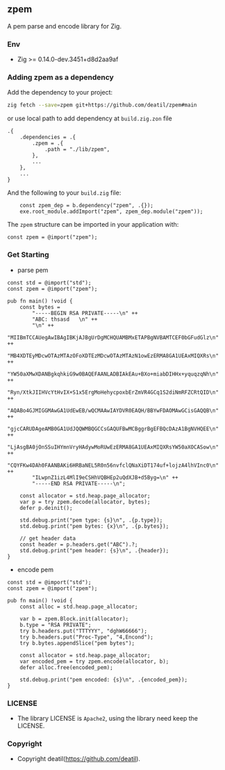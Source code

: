 ## zpem 

A pem parse and encode library for Zig.


### Env

 - Zig >= 0.14.0-dev.3451+d8d2aa9af


 ### Adding zpem as a dependency

Add the dependency to your project:

```sh
zig fetch --save=zpem git+https://github.com/deatil/zpem#main
```

or use local path to add dependency at `build.zig.zon` file

```zig
.{
    .dependencies = .{
        .zpem = .{
            .path = "./lib/zpem",
        },
        ...
    },
    ...
}
```

And the following to your `build.zig` file:

```zig
    const zpem_dep = b.dependency("zpem", .{});
    exe.root_module.addImport("zpem", zpem_dep.module("zpem"));
```

The `zpem` structure can be imported in your application with:

```zig
const zpem = @import("zpem");
```


### Get Starting

* parse pem

~~~zig
const std = @import("std");
const zpem = @import("zpem");

pub fn main() !void {
    const bytes =
        "-----BEGIN RSA PRIVATE-----\n" ++
        "ABC: thsasd   \n" ++
        "\n" ++
        "MIIBmTCCAUegAwIBAgIBKjAJBgUrDgMCHQUAMBMxETAPBgNVBAMTCEF0bGFudGlz\n" ++
        "MB4XDTEyMDcwOTAzMTAzOFoXDTEzMDcwOTAzMTAzN1owEzERMA8GA1UEAxMIQXRs\n" ++
        "YW50aXMwXDANBgkqhkiG9w0BAQEFAANLADBIAkEAu+BXo+miabDIHHx+yquqzqNh\n" ++
        "Ryn/XtkJIIHVcYtHvIX+S1x5ErgMoHehycpoxbErZmVR4GCq1S2diNmRFZCRtQID\n" ++
        "AQABo4GJMIGGMAwGA1UdEwEB/wQCMAAwIAYDVR0EAQH/BBYwFDAOMAwGCisGAQQB\n" ++
        "gjcCARUDAgeAMB0GA1UdJQQWMBQGCCsGAQUFBwMCBggrBgEFBQcDAzA1BgNVHQEE\n" ++
        "LjAsgBA0jOnSSuIHYmnVryHAdywMoRUwEzERMA8GA1UEAxMIQXRsYW50aXOCASow\n" ++
        "CQYFKw4DAh0FAANBAKi6HRBaNEL5R0n56nvfclQNaXiDT174uf+lojzA4lhVInc0\n" ++
        "ILwpnZ1izL4MlI9eCSHhVQBHEp2uQdXJB+d5Byg=\n" ++
        "-----END RSA PRIVATE-----\n";

    const allocator = std.heap.page_allocator;
    var p = try zpem.decode(allocator, bytes);
    defer p.deinit();

    std.debug.print("pem type: {s}\n", .{p.type});
    std.debug.print("pem bytes: {x}\n", .{p.bytes});

    // get header data
    const header = p.headers.get("ABC").?;
    std.debug.print("pem header: {s}\n", .{header});
}
~~~

* encode pem

~~~zig
const std = @import("std");
const zpem = @import("zpem");

pub fn main() !void {
    const alloc = std.heap.page_allocator;
    
    var b = zpem.Block.init(allocator);
    b.type = "RSA PRIVATE";
    try b.headers.put("TTTYYY", "dghW66666");
    try b.headers.put("Proc-Type", "4,Encond");
    try b.bytes.appendSlice("pem bytes");

    const allocator = std.heap.page_allocator;
    var encoded_pem = try zpem.encode(allocator, b);
    defer alloc.free(encoded_pem);

    std.debug.print("pem encoded: {s}\n", .{encoded_pem});
}
~~~


### LICENSE

*  The library LICENSE is `Apache2`, using the library need keep the LICENSE.


### Copyright

*  Copyright deatil(https://github.com/deatil).

